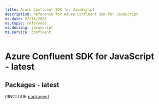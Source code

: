 ```yaml
---
title: Azure Confluent SDK for JavaScript
description: Reference for Azure Confluent SDK for JavaScript
ms.date: 07/18/2025
ms.topic: reference
ms.devlang: javascript
ms.service: confluent
---
```

# Azure Confluent SDK for JavaScript - latest
## Packages - latest
[!INCLUDE [packages](confluent-index.md)]